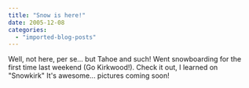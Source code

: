 ```yaml
---
title: "Snow is here!"
date: 2005-12-08
categories: 
  - "imported-blog-posts"
---
```


Well, not here, per se... but Tahoe and such! Went snowboarding for the first time last weekend (Go Kirkwood!). Check it out, I learned on "Snowkirk" It's awesome... pictures coming soon!
